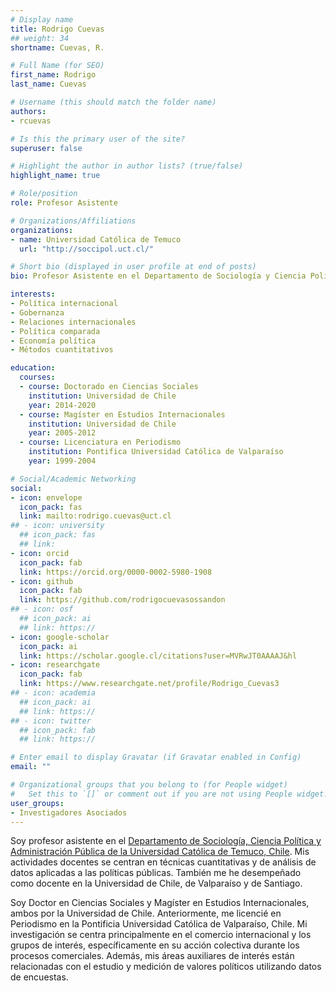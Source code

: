 ```yaml
---
# Display name
title: Rodrigo Cuevas
## weight: 34
shortname: Cuevas, R.

# Full Name (for SEO)
first_name: Rodrigo
last_name: Cuevas

# Username (this should match the folder name)
authors:
- rcuevas

# Is this the primary user of the site?
superuser: false

# Highlight the author in author lists? (true/false)
highlight_name: true

# Role/position
role: Profesor Asistente

# Organizations/Affiliations
organizations:
- name: Universidad Católica de Temuco
  url: "http://soccipol.uct.cl/"

# Short bio (displayed in user profile at end of posts)
bio: Profesor Asistente en el Departamento de Sociología y Ciencia Política en la Universidad Católica de Temuco, Chile. Investigador Asociado en Training Data Lab, Chile.

interests:
- Política internacional
- Gobernanza
- Relaciones internacionales
- Política comparada
- Economía política
- Métodos cuantitativos

education:
  courses:
  - course: Doctorado en Ciencias Sociales
    institution: Universidad de Chile
    year: 2014-2020
  - course: Magíster en Estudios Internacionales
    institution: Universidad de Chile
    year: 2005-2012
  - course: Licenciatura en Periodismo
    institution: Pontifica Universidad Católica de Valparaíso
    year: 1999-2004

# Social/Academic Networking
social:
- icon: envelope
  icon_pack: fas
  link: mailto:rodrigo.cuevas@uct.cl
## - icon: university
  ## icon_pack: fas
  ## link: 
- icon: orcid
  icon_pack: fab
  link: https://orcid.org/0000-0002-5980-1908
- icon: github
  icon_pack: fab
  link: https://github.com/rodrigocuevasossandon
## - icon: osf
  ## icon_pack: ai
  ## link: https://
- icon: google-scholar
  icon_pack: ai
  link: https://scholar.google.cl/citations?user=MVRwJT0AAAAJ&hl
- icon: researchgate
  icon_pack: fab
  link: https://www.researchgate.net/profile/Rodrigo_Cuevas3
## - icon: academia
  ## icon_pack: ai
  ## link: https://
## - icon: twitter
  ## icon_pack: fab
  ## link: https://

# Enter email to display Gravatar (if Gravatar enabled in Config)
email: ""

# Organizational groups that you belong to (for People widget)
#   Set this to `[]` or comment out if you are not using People widget.
user_groups:
- Investigadores Asociados
---
```


Soy profesor asistente en el [Departamento de Sociología, Ciencia Política y Administración Pública de la Universidad Católica de Temuco, Chile](https://soccipol.uct.cl/). Mis actividades docentes se centran en técnicas cuantitativas y de análisis de datos aplicadas a las políticas públicas. También me he desempeñado como docente en la Universidad de Chile, de Valparaíso y de Santiago.

Soy Doctor en Ciencias Sociales y Magíster en Estudios Internacionales, ambos por la Universidad de Chile. Anteriormente, me licencié en Periodismo en la Pontificia Universidad Católica de Valparaíso, Chile. Mi investigación se centra principalmente en el comercio internacional y los grupos de interés, específicamente en su acción colectiva durante los procesos comerciales. Además, mis áreas auxiliares de interés están relacionadas con el estudio y medición de valores políticos utilizando datos de encuestas.